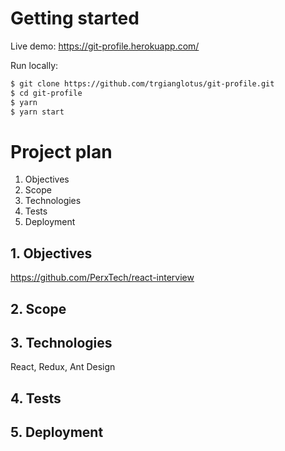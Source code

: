 # Getting started

Live demo: https://git-profile.herokuapp.com/

Run locally:

```sh
$ git clone https://github.com/trgianglotus/git-profile.git
$ cd git-profile
$ yarn
$ yarn start
```

# Project plan

1. Objectives
2. Scope
3. Technologies
4. Tests
5. Deployment

## 1. Objectives

https://github.com/PerxTech/react-interview

## 2. Scope

## 3. Technologies

React, Redux, Ant Design

## 4. Tests

## 5. Deployment
